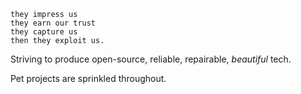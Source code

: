 ```
they impress us
they earn our trust
they capture us
then they exploit us.
```

Striving to produce open-source, reliable, repairable, *beautiful* tech.

Pet projects are sprinkled throughout.

